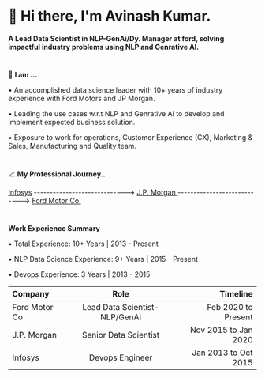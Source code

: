 <!--
**Avinash-grit/Avinash-grit** is a ✨ _special_ ✨ repository because its `README.md` (this file) appears on your GitHub profile.

Here are some ideas to get you started:

- 🔭 I’m currently working on ...
- 🌱 I’m currently learning ... 
- 👯 I’m looking to collaborate on ...
- 🤔 I’m looking for help with ...
- 💬 Ask me about ...
- 📫 How to reach me: ...
- 😄 Pronouns: ...
- ⚡ Fun fact: ...
-->
# 👋 Hi there, I'm Avinash Kumar.
#### A Lead Data Scientist in NLP-GenAi/Dy. Manager at ford, solving impactful industry problems using NLP and Genrative AI.
#
👨 **I am ...**

•	An accomplished data science leader with 10+ years of industry experience with Ford Motors and JP Morgan.

•	Leading the use cases w.r.t NLP and Genrative Ai to develop and implement expected business solution. 

•	Exposure to work for operations, Customer Experience (CX), Marketing & Sales, Manufacturing and Quality team.

#
:chart_with_upwards_trend: **My Professional Journey..**

[Infosys](https://infosys.com/) -----------------------------> [J.P. Morgan ](https://jpmorganchase.com/) ----------------------------> [Ford Motor Co.](https://ford.com/)

#

**Work Experience Summary**

• Total Experience: 10+ Years | 2013 - Present

• NLP Data Science Experience: 9+ Years | 2015 - Present

• Devops Experience: 3 Years | 2013 - 2015

|    Company   |       Role     |    Timeline   |
| :---         |     :---:      |          ---: |
|Ford Motor Co|Lead Data Scientist- NLP/GenAi|Feb 2020 to Present|
| J.P. Morgan|Senior Data Scientist|Nov 2015 to Jan 2020|
| Infosys|Devops Engineer|Jan 2013 to Oct 2015|
